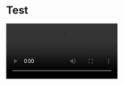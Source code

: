 # Test
<video src="https://user-images.githubusercontent.com/458893/236198965-8ecef78d-5b94-41ea-9ccd-2560b156f654.mp4"></video>
